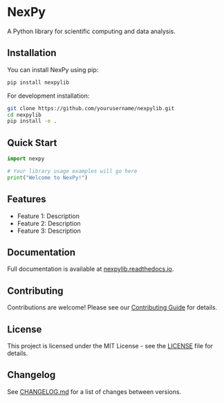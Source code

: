 # NexPy

A Python library for scientific computing and data analysis.

## Installation

You can install NexPy using pip:

```bash
pip install nexpylib
```

For development installation:

```bash
git clone https://github.com/yourusername/nexpylib.git
cd nexpylib
pip install -e .
```

## Quick Start

```python
import nexpy

# Your library usage examples will go here
print("Welcome to NexPy!")
```

## Features

- Feature 1: Description
- Feature 2: Description
- Feature 3: Description

## Documentation

Full documentation is available at [nexpylib.readthedocs.io](https://nexpylib.readthedocs.io/).

## Contributing

Contributions are welcome! Please see our [Contributing Guide](CONTRIBUTING.md) for details.

## License

This project is licensed under the MIT License - see the [LICENSE](LICENSE) file for details.

## Changelog

See [CHANGELOG.md](CHANGELOG.md) for a list of changes between versions.
